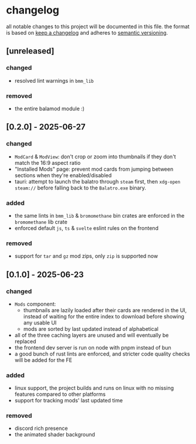 <!-- markdownlint-disable line-length no-duplicate-heading -->
# changelog

all notable changes to this project will be documented in this file. the format is based on [keep a changelog](https://keepachangelog.com/en/1.1.0/) and adheres to [semantic versioning](https://semver.org/spec/v2.0.0.html).

## [unreleased]

### changed

- resolved lint warnings in `bmm_lib`

### removed

- the entire balamod module :)

## [0.2.0] - 2025-06-27

### changed

- `ModCard` & `ModView`: don't crop or zoom into thumbnails if they don't match the 16:9 aspect ratio
- "Installed Mods" page: prevent mod cards from jumping between sections when they're enabled/disabled
- tauri: attempt to launch the balatro through `steam` first, then `xdg-open steam://` before falling back to the `Balatro.exe` binary.

### added

- the same lints in `bmm_lib` & `bromomethane` bin crates are enforced in the `bromomethane` lib crate <!-- seriously rust, why are two files in the same directory considered two separate crates? -->
- enforced default `js`, `ts` & `svelte` eslint rules on the frontend

### removed

- support for `tar` and `gz` mod zips, only `zip` is supported now

## [0.1.0] - 2025-06-23

### changed

- `Mods` component:
  - thumbnails are lazily loaded after their cards are rendered in the UI, instead of waiting for the entire index to download before showing any usable UI
  - mods are sorted by last updated instead of alphabetical
- all of the three caching layers are unused and will eventually be replaced
- the frontend dev server is run on node with pnpm instead of bun
- a good bunch of rust lints are enforced, and stricter code quality checks will be added for the FE

### added

- linux support, the project builds and runs on linux with no missing features compared to other platforms
- support for tracking mods' last updated time

### removed

- discord rich presence
- the animated shader background
